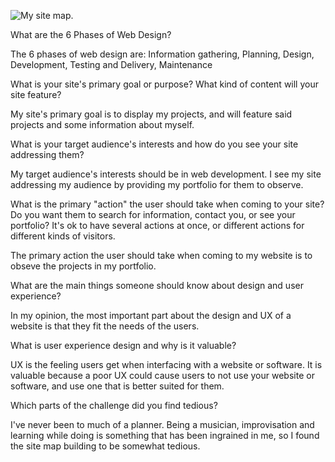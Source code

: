 ![My site map.](/phase-0-ciriculum/phase-0/week-2/imgs/site-map.png)

What are the 6 Phases of Web Design?

The 6 phases of web design are: Information gathering, Planning, Design, Development, Testing and Delivery, Maintenance

What is your site's primary goal or purpose? What kind of content will your site feature?

My site's primary goal is to display my projects, and will feature said projects and some information about myself.

What is your target audience's interests and how do you see your site addressing them?

My target audience's interests should be in web development. I see my site addressing my audience by
providing my portfolio for them to observe.

What is the primary "action" the user should take when coming to your site? Do you want them to search for
information, contact you, or see your portfolio? It's ok to have several actions at once, or different actions for different kinds of visitors.

The primary action the user should take when coming to my website is to obseve the projects in my portfolio.

What are the main things someone should know about design and user experience?

In my opinion, the most important part about the design and UX of a website is that they fit the needs of the users.

What is user experience design and why is it valuable?

UX is the feeling users get when interfacing with a website or software. It is valuable because a poor UX could cause users to not use your website or software, and use one that is better suited for them.

Which parts of the challenge did you find tedious?

I've never been to much of a planner. Being a musician, improvisation and learning while doing is something that has been ingrained in me, so I found the site map building to be somewhat tedious.